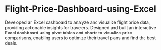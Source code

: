 # Flight-Price-Dashboard-using-Excel
Developed an Excel dashboard to analyze and visualize flight price data, providing actionable insights for travelers.
Designed and built an interactive Excel dashboard using pivot tables and charts to visualize price comparisons, enabling users to optimize their travel plans and find the best deals.

